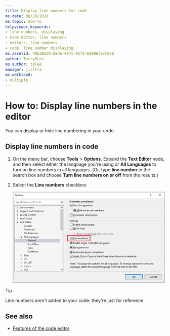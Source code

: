 ```yaml
---
title: Display line numbers for code
ms.date: 08/28/2020
ms.topic: how-to
helpviewer_keywords:
- line numbers, displaying
- Code Editor, line numbers
- editors, line numbers
- code, line number displaying
ms.assetid: 40b38559-b8de-4041-91f2-68986767c976
author: TerryGLee
ms.author: tglee
manager: jillfra
ms.workload:
- multiple
---
```

# How to: Display line numbers in the editor

You can display or hide line numbering in your code.

## Display line numbers in code

1. On the menu bar, choose **Tools** > **Options**. Expand the **Text Editor** node, and then select either the language you're using or **All Languages** to turn on line numbers in all languages. (Or, type **line number** in the search box and choose **Turn line numbers on or off** from the results.)

2. Select the **Line numbers** checkbox.

   ![Option to display line numbers in the VS editor](../../ide/reference/media/line-numbers-option.png)

> [!TIP]
> Line numbers aren't added to your code; they're just for reference.

## See also

- [Features of the code editor](../../ide/writing-code-in-the-code-and-text-editor.md)
